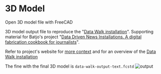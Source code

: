 # 3D Model
Open 3D model file with FreeCAD

3D model output file to reproduce the "[Data Walk installation](www.batjo.eu/cookbook/data-walk)".
Supporting material for Batjo's project "[Data Driven News Installations. A digital fabrication cookbook for journalists](www.batjo.eu/cookbook)".

Refer to project's website for [more context](www.batjo.eu/cookbook) and for an overview of the [Data Walk installation](www.batjo.eu/cookbook/data-walk)

The fine with the final 3D model is `data-walk-output-text.fcstd`
![output](http://batjo.eu/cookbook/data-walk/img/output-all-model.png)

